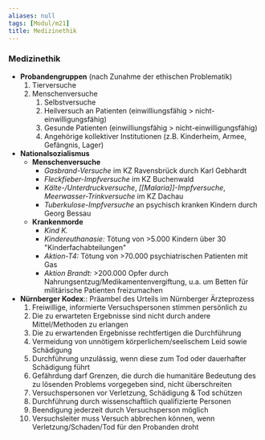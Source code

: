 ```yaml
---
aliases: null
tags: [Modul/m21]
title: Medizinethik
---
```

### Medizinethik
- **Probandengruppen** (nach Zunahme der ethischen Problematik)
	1. Tierversuche
	2. Menschenversuche
		1. Selbstversuche
		2. Heilversuch an Patienten (einwilliungsfähig > nicht-einwilligungsfähig)
		3. Gesunde Patienten (einwilliungsfähig > nicht-einwilligungsfähig)
		4. Angehörige kollektiver Institutionen (z.B. Kinderheim, Armee, Gefängnis, Lager)
- **Nationalsozialismus**
	- **Menschenversuche**
		- *Gasbrand-Versuche* im KZ Ravensbrück durch Karl Gebhardt
		- *Fleckfieber-Impfversuche* im KZ Buchenwald
		- *Kälte-/Unterdruckversuche*, *[[Malaria]]-Impfversuche*, *Meerwasser-Trinkversuche* im KZ Dachau
		- *Tuberkulose-Impfversuche* an psychisch kranken Kindern durch Georg Bessau
	- **Krankenmorde**
		- *Kind K.*
		- *Kindereuthanasie:* Tötung von >5.000 Kindern über 30 "Kinderfachabteilungen"
		- *Aktion-T4:* Tötung von >70.000 psychiatrischen Patienten mit Gas
		- *Aktion Brandt:* >200.000 Opfer durch Nahrungsentzug/Medikamentenvergiftung, u.a. um Betten für militärische Patienten freizumachen
- **Nürnberger Kodex**:: Präambel des Urteils im Nürnberger Ärzteprozess
	1. Freiwillige, informierte Versuchspersonen stimmen persönlich zu
	2. Die zu erwarteten Ergebnisse sind nicht durch andere Mittel/Methoden zu erlangen 
	3. Die zu erwartenden Ergebnisse rechtfertigen die Durchführung 
	4. Vermeidung von unnötigem körperlichem/seelischem Leid sowie Schädigung 
	5. Durchführung unzulässig, wenn diese zum Tod oder dauerhafter Schädigung führt 
	6. Gefährdung darf Grenzen, die durch die humanitäre Bedeutung des zu lösenden Problems vorgegeben sind, nicht überschreiten 
	7. Versuchspersonen vor Verletzung, Schädigung & Tod schützen 
	8. Durchführung durch wissenschaftlich qualifizierte Personen 
	9. Beendigung jederzeit durch Versuchsperson möglich 
	10. Versuchsleiter muss Versuch abbrechen können, wenn Verletzung/Schaden/Tod für den Probanden droht